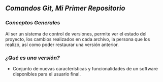 ## ***Comandos Git, Mi Primer Repositorio***
### *Conceptos Generales*
Al ser un sistema de control de versiones, permite ver el estado del proyecto, los cambios realizados en cada archivo, la persona que los realizó, así como poder restaurar una versión anterior.

### *¿Qué es una versión?*
- Conjunto de nuevas características y funcionalidades de un software disponibles para el usuario final.


